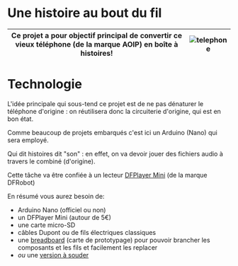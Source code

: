 # Une histoire au bout du fil

| Ce projet a pour objectif principal de convertir ce vieux téléphone (de la marque AOIP) en boîte à histoires!  |![telephone](https://user-images.githubusercontent.com/1282106/129452034-c55ad1a5-5f9b-4c79-a58a-9e0bbab8d801.jpg) |
| ------------- | ------------- |

# Technologie

L'idée principale qui sous-tend ce projet est de ne pas dénaturer le téléphone d'origine : on réutilisera donc la circuiterie d'origine, qui est en bon état.

Comme beaucoup de projets embarqués c'est ici un Arduino (Nano) qui sera employé.

Qui dit histoires dit "son" : en effet, on va devoir jouer des fichiers audio à travers le combiné (d'origine).

Cette tâche va être confiée à un lecteur [DFPlayer Mini](https://wiki.dfrobot.com/DFPlayer_Mini_SKU_DFR0299) (de la marque DFRobot)

En résumé vous aurez besoin de:
- Arduino Nano (officiel ou non)
- un DFPlayer Mini (autour de 5€)
- une carte micro-SD
- câbles Dupont ou de fils électriques classiques
- une [breadboard](https://www.robot-maker.com/ouvrages/2-1-utiliser-breadboard/) (carte de prototypage) pour pouvoir brancher les composants et les fils et facilement les replacer
- *ou* une [version à souder](https://www.amazon.fr/prototypage-Breadboard-Protoboard-Prototype-%C3%A9lectroniques/dp/B08F2TB5Y5/)
